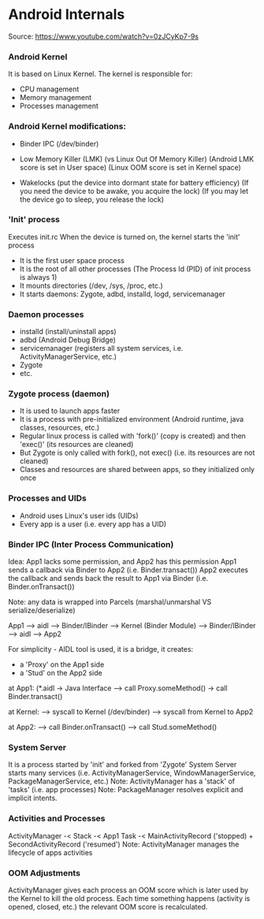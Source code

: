 # Android Internals
Source: https://www.youtube.com/watch?v=0zJCyKp7-9s


### Android Kernel
It is based on Linux Kernel.
The kernel is responsible for:
- CPU management
- Memory management
- Processes management


### Android Kernel modifications:
- Binder IPC (/dev/binder)

- Low Memory Killer (LMK) (vs Linux Out Of Memory Killer)
(Android LMK score is set in User space) 
(Linux OOM score is set in Kernel space)

- Wakelocks (put the device into dormant state for battery efficiency)
(If you need the device to be awake, you acquire the lock)
(If you may let the device go to sleep, you release the lock)





### 'Init' process
Executes init.rc
When the device is turned on, the kernel starts the 'init' process
- It is the first user space process
- It is the root of all other processes
(The Process Id (PID) of init process is always 1)
- It mounts directories (/dev, /sys, /proc, etc.)
- It starts daemons: Zygote, adbd, installd, logd, servicemanager


### Daemon processes
- installd (install/uninstall apps)
- adbd (Android Debug Bridge)
- servicemanager (registers all system services, i.e. ActivityManagerService, etc.)
- Zygote 
- etc.


### Zygote process (daemon)
- It is used to launch apps faster
- It is a process with pre-initialized environment (Android runtime, java classes, resources, etc.)
- Regular linux process is called with 'fork()' (copy is created) and then 'exec()' (its resources are cleaned)
- But Zygote is only called with fork(), not exec() (i.e. its resources are not cleaned)
- Classes and resources are shared between apps, so they initialized only once


### Processes and UIDs
- Android uses Linux's user ids (UIDs)
- Every app is a user (i.e. every app has a UID)





### Binder IPC (Inter Process Communication)
Idea: App1 lacks some permission, and App2 has this permission
App1 sends a callback via Binder to App2 (i.e. Binder.transact())
App2 executes the callback and sends back the result 
to App1 via Binder (i.e. Binder.onTransact())

Note: any data is wrapped into Parcels (marshal/unmarshal VS serialize/deserialize)

App1 --> aidl --> Binder/IBinder
                --> Kernel (Binder Module)
                    --> Binder/IBinder --> aidl --> App2

For simplicity - AIDL tool is used, it is a bridge, it creates:
- a 'Proxy' on the App1 side
- a 'Stud' on the App2 side


at App1: (*.aidl -> Java Interface --> call Proxy.someMethod() -> call Binder.transact()

at Kernel: --> syscall to Kernel (/dev/binder) --> syscall from Kernel to App2

at App2: --> call Binder.onTransact() --> call Stud.someMethod()







### System Server
It is a process started by 'init' and forked from 'Zygote'
System Server starts many services 
(i.e. ActivityManagerService, WindowManagerService, PackageManagerService, etc.)
Note: ActivityManager has a 'stack' of 'tasks' (i.e. app processes)
Note: PackageManager resolves explicit and implicit intents.




### Activities and Processes
ActivityManager -< Stack -< App1 Task -< MainActivityRecord ('stopped) + SecondActivityRecord ('resumed')
Note: ActivityManager manages the lifecycle of apps activities




### OOM Adjustments
ActivityManager gives each process an OOM score
which is later used by the Kernel to kill the old process.
Each time something happens (activity is opened, closed, etc.) 
the relevant OOM score is recalculated.
